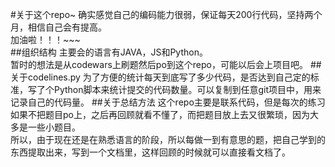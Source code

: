 #关于这个repo~
确实感觉自己的编码能力很弱，保证每天200行代码，坚持两个月，相信自己会有提高。  
加油啦！！！~~~  
##组织结构
主要会的语言有JAVA，JS和Python。  
暂时的想法是从codewars上刷题然后po到这个repo，可能以后会上项目吧。
##关于codelines.py
为了方便的统计每天到底写了多少代码，是否达到自己定的标准，写了个Python脚本来统计提交的代码数量。可以复制到任意git项目中，用来记录自己的代码量。
##关于总结方法
这个repo主要是联系代码，但是每次的练习如果不把题目po上，之后再回顾就看不懂了，而把题目放上去又很繁琐，因为大多是一些小题目。  
所以，由于现在还是在熟悉语言的阶段，所以每做一到有意思的题，把自己学到的东西提取出来，写到一个文档里，这样回顾的时候就可以直接看文档了。